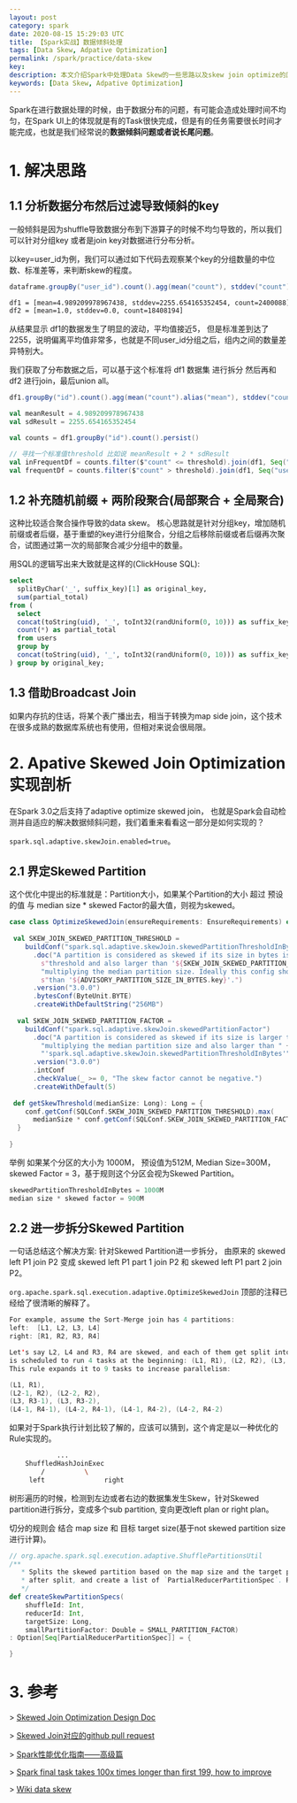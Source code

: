```yaml
---
layout: post
category: spark
date: 2020-08-15 15:29:03 UTC
title: 【Spark实战】数据倾斜处理
tags: [Data Skew, Adpative Optimization]
permalink: /spark/practice/data-skew
key:
description: 本文介绍Spark中处理Data Skew的一些思路以及skew join optimize的原理
keywords: [Data Skew, Adpative Optimization]
---
```


Spark在进行数据处理的时候，由于数据分布的问题，有可能会造成处理时间不均匀，在Spark UI上的体现就是有的Task很快完成，但是有的任务需要很长时间才能完成，也就是我们经常说的**数据倾斜问题或者说长尾问题**。

# 1. 解决思路

## 1.1 分析数据分布然后过滤导致倾斜的key

一般倾斜是因为shuffle导致数据分布到下游算子的时候不均匀导致的，所以我们可以针对分组key 或者是join key对数据进行分布分析。



以key=user_id为例，我们可以通过如下代码去观察某个key的分组数量的中位数、标准差等，来判断skew的程度。

```scala
dataframe.groupBy("user_id").count().agg(mean("count"), stddev("count"), count("*")).show()
```

```bash
df1 = [mean=4.989209978967438, stddev=2255.654165352454, count=2400088] 
df2 = [mean=1.0, stddev=0.0, count=18408194]
```

从结果显示 df1的数据发生了明显的波动，平均值接近5， 但是标准差到达了2255，说明偏离平均值非常多，也就是不同user_id分组之后，组内之间的数量差异特别大。



我们获取了分布数据之后，可以基于这个标准将 df1 数据集 进行拆分 然后再和 df2 进行join，最后union all。

```scala
df1.groupBy("id").count().agg(mean("count").alias("mean"), stddev("count").alias("stddev"), count("*")).show()

val meanResult = 4.989209978967438
val sdResult = 2255.654165352454

val counts = df1.groupBy("id").count().persist()

// 寻找一个标准值threshold 比如说 meanResult + 2 * sdResult
val inFrequentDf = counts.filter($"count" <= threshold).join(df1, Seq("userId"))
val frequentDf = counts.filter($"count" > threshold).join(df1, Seq("userId"))
```

## 1.2 补充随机前缀 + 两阶段聚合(局部聚合 + 全局聚合)

这种比较适合聚合操作导致的data skew。 核心思路就是针对分组key，增加随机前缀或者后缀，基于重塑的key进行分组聚合，分组之后移除前缀或者后缀再次聚合，试图通过第一次的局部聚合减少分组中的数量。

用SQL的逻辑写出来大致就是这样的(ClickHouse SQL):

```sql
select 
  splitByChar('_', suffix_key)[1] as original_key,
  sum(partial_total)
from (  
  select
  concat(toString(uid), '_', toInt32(randUniform(0, 10))) as suffix_key, 
  count(*) as partial_total
  from users
  group by
  concat(toString(uid), '_', toInt32(randUniform(0, 10))) as suffix_key
) group by original_key;
```

## 1.3  借助Broadcast Join

如果内存抗的住话，将某个表广播出去，相当于转换为map side join，这个技术在很多成熟的数据库系统也有使用，但相对来说会很局限。

# 2. Apative Skewed Join Optimization实现剖析

在Spark 3.0之后支持了adaptive optimize skewed join， 也就是Spark会自动检测并自适应的解决数据倾斜问题，我们着重来看看这一部分是如何实现的？

`spark.sql.adaptive.skewJoin.enabled=true`。

## 2.1 界定Skewed Partition

这个优化中提出的标准就是：Partition大小，如果某个Partition的大小 超过 预设的值 与  median size *  skewed Factor的最大值，则视为skewed。

```scala
case class OptimizeSkewedJoin(ensureRequirements: EnsureRequirements) extends Rule[SparkPlan] {
   
 val SKEW_JOIN_SKEWED_PARTITION_THRESHOLD =
    buildConf("spark.sql.adaptive.skewJoin.skewedPartitionThresholdInBytes")
      .doc("A partition is considered as skewed if its size in bytes is larger than this " +
        s"threshold and also larger than '${SKEW_JOIN_SKEWED_PARTITION_FACTOR.key}' " +
        "multiplying the median partition size. Ideally this config should be set larger " +
        s"than '${ADVISORY_PARTITION_SIZE_IN_BYTES.key}'.")
      .version("3.0.0")
      .bytesConf(ByteUnit.BYTE)
      .createWithDefaultString("256MB")
    
  val SKEW_JOIN_SKEWED_PARTITION_FACTOR =
    buildConf("spark.sql.adaptive.skewJoin.skewedPartitionFactor")
      .doc("A partition is considered as skewed if its size is larger than this factor " +
        "multiplying the median partition size and also larger than " +
        "'spark.sql.adaptive.skewJoin.skewedPartitionThresholdInBytes'")
      .version("3.0.0")
      .intConf
      .checkValue(_ >= 0, "The skew factor cannot be negative.")
      .createWithDefault(5)  
    
 def getSkewThreshold(medianSize: Long): Long = {
    conf.getConf(SQLConf.SKEW_JOIN_SKEWED_PARTITION_THRESHOLD).max(
      medianSize * conf.getConf(SQLConf.SKEW_JOIN_SKEWED_PARTITION_FACTOR))
  }   
    
}
```



举例 如果某个分区的大小为 1000M， 预设值为512M,  Median Size=300M，skewed Factor = 3，基于规则这个分区会视为Skewed Partition。

```scala
skewedPartitionThresholdInBytes = 1000M
median size * skewed factor = 900M
```

## 2.2  进一步拆分Skewed Partition

一句话总结这个解决方案: 针对Skewed Partition进一步拆分， 由原来的 skewed left P1 join P2 变成 skewed left P1 part 1 join P2 和 skewed left P1 part 2 join P2。

`org.apache.spark.sql.execution.adaptive.OptimizeSkewedJoin` 顶部的注释已经给了很清晰的解释了。

```scala
For example, assume the Sort-Merge join has 4 partitions:
left:  [L1, L2, L3, L4]
right: [R1, R2, R3, R4]

Let's say L2, L4 and R3, R4 are skewed, and each of them get split into 2 sub-partitions. This
is scheduled to run 4 tasks at the beginning: (L1, R1), (L2, R2), (L3, R3), (L4, R4).
This rule expands it to 9 tasks to increase parallelism:

(L1, R1),
(L2-1, R2), (L2-2, R2),
(L3, R3-1), (L3, R3-2),
(L4-1, R4-1), (L4-2, R4-1), (L4-1, R4-2), (L4-2, R4-2)
```



如果对于Spark执行计划比较了解的，应该可以猜到，这个肯定是以一种优化的Rule实现的。

````bash
			...
	ShuffledHashJoinExec
		/          \ 
     left				right
````



树形遍历的时候，检测到左边或者右边的数据集发生Skew，针对Skewed partition进行拆分，变成多个sub partition, 变向更改left plan or right plan。

切分的规则会 结合 map size  和 目标 target size(基于not skewed partition size进行计算)。

```scala
// org.apache.spark.sql.execution.adaptive.ShufflePartitionsUtil
/**
   * Splits the skewed partition based on the map size and the target partition size
   * after split, and create a list of `PartialReducerPartitionSpec`. Returns None if can't split.
   */
def createSkewPartitionSpecs(
    shuffleId: Int,
    reducerId: Int,
    targetSize: Long,
    smallPartitionFactor: Double = SMALL_PARTITION_FACTOR)
: Option[Seq[PartialReducerPartitionSpec]] = {

}
```

# 3. 参考

\> [Skewed Join Optimization Design Doc](https://issues.apache.org/jira/secure/attachment/12983701/Skewed%20Join%20Optimization%20Design%20Doc.docx)

\> [Skewed Join对应的github pull request](https://github.com/apache/spark/pull/26434)

\> [Spark性能优化指南——高级篇](https://tech.meituan.com/2016/05/12/spark-tuning-pro.html)

\> [Spark final task takes 100x times longer than first 199, how to improve](https://stackoverflow.com/questions/38517835/spark-final-task-takes-100x-times-longer-than-first-199-how-to-improve)

\> [Wiki data skew](https://en.wikipedia.org/wiki/Skewness)
